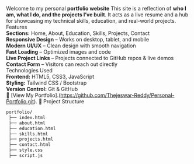 Welcome to my personal **portfolio website**
This site is a reflection of **who I am, what I do, and the projects I’ve built**. It acts as a live resume and a hub for showcasing my technical skills, education, and real-world projects.  
 Features  
**Sections:** Home, About, Education, Skills, Projects, Contact  
**Responsive Design** – Works on desktop, tablet, and mobile  
**Modern UI/UX** – Clean design with smooth navigation  
**Fast Loading** – Optimized images and code  
**Live Project Links** – Projects connected to GitHub repos & live demos  
**Contact Form** – Visitors can reach out directly  
Technologies Used  
**Frontend:** HTML5, CSS3, JavaScript  
**Styling:** Tailwind CSS / Bootstrap  
**Version Control:** Git & GitHub  
🔗 [View My Portfolio].(https://github.com/Thejeswar-Reddy/Personal-Portfolio.git). 
 📂 Project Structure  
```bash
portfolio/
 ├── index.html
 ├── about.html
 ├── education.html
 ├── skills.html
 ├── projects.html
 ├── contact.html
 ├── style.css
 ├── script.js
